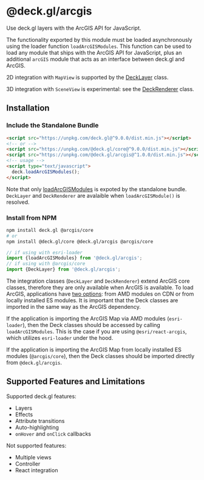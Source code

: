# @deck.gl/arcgis

Use deck.gl layers with the ArcGIS API for JavaScript.

The functionality exported by this module must be loaded asynchronously using the loader function `loadArcGISModules`.
This function can be used to load any module that ships with the ArcGIS API for JavaScript, plus an additional `arcGIS` module
that acts as an interface between deck.gl and ArcGIS.

2D integration with `MapView` is supported by the [DeckLayer](./deck-layer.md) class.

3D integration with `SceneView` is experimental: see the [DeckRenderer](./deck-renderer.md) class.

## Installation

### Include the Standalone Bundle

```html
<script src="https://unpkg.com/deck.gl@^9.0.0/dist.min.js"></script>
<!-- or -->
<script src="https://unpkg.com/@deck.gl/core@^9.0.0/dist.min.js"></script>
<script src="https://unpkg.com/@deck.gl/arcgis@^1.0.0/dist.min.js"></script>
<!-- usage -->
<script type="text/javascript">
  deck.loadArcGISModules();
</script>
```

Note that only [loadArcGISModules](./load-arcgis-modules.md#usage) is expoted by the standalone bundle. `DeckLayer` and `DeckRenderer` are avalaible when `loadArcGISModule()` is resolved.

### Install from NPM

```bash
npm install deck.gl @arcgis/core
# or
npm install @deck.gl/core @deck.gl/arcgis @arcgis/core
```

```js
// if using with esri-loader
import {loadArcGISModules} from '@deck.gl/arcgis';
// if using with @arcgis/core
import {DeckLayer} from '@deck.gl/arcgis';
```

The integration classes (`DeckLayer` and `DeckRenderer`) extend ArcGIS core classes, therefore they are only available when ArcGIS is available. To load ArcGIS, applications have [two options](https://developers.arcgis.com/javascript/latest/install-and-set-up/): from AMD modules on CDN or from locally installed ES modules. It is important that the Deck classes are imported in the same way as the ArcGIS dependency.

If the application is importing the ArcGIS Map via AMD modules (`esri-loader`), then the Deck classes should be accessed by calling `loadArcGISModules`. This is the case if you are using `@esri/react-arcgis`, which utilizes `esri-loader` under the hood.

If the application is importing the ArcGIS Map from locally installed ES modules (`@arcgis/core`), then the Deck classes should be imported directly from `@deck.gl/arcgis`.


## Supported Features and Limitations

Supported deck.gl features:

- Layers
- Effects
- Attribute transitions
- Auto-highlighting
- `onHover` and `onClick` callbacks

Not supported features:

- Multiple views
- Controller
- React integration
